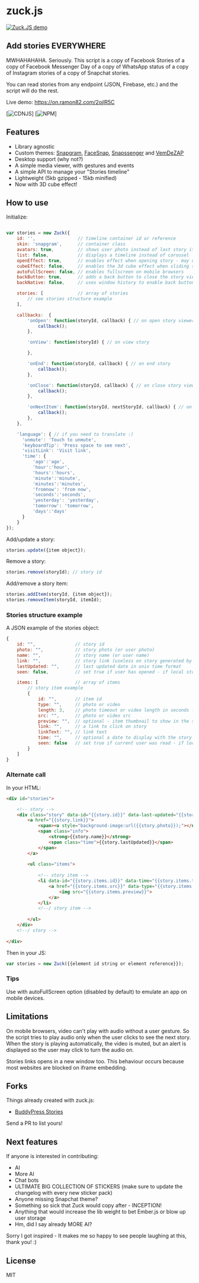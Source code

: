 # zuck.js

[![Zuck.JS demo](https://raw.githubusercontent.com/ramon82/zuck.js/master/preview.gif)](https://on.ramon82.com/2ojlR5C)

## Add stories EVERYWHERE
MWHAHAHAHA. Seriously. This script is a copy of Facebook Stories of a copy of Facebook Messenger Day of a copy of WhatsApp status of a copy of Instagram stories of a copy of Snapchat stories. 

You can read stories from any endpoint (JSON, Firebase, etc.) and the script will do the rest.

Live demo: https://on.ramon82.com/2ojlR5C

[![CDNJS](https://img.shields.io/cdnjs/v/zuck.js.svg?colorA=333333&colorB=D32F2F&style=flat-square)]
[![NPM](https://img.shields.io/npm/v/zuck.js.svg?colorA=333333&colorB=D32F2F&style=flat-square)]


## Features
* Library agnostic
* Custom themes: [Snapgram](https://rawgit.com/ramon82/zuck.js/master/index.html?skin=Snapgram), [FaceSnap](https://rawgit.com/ramon82/zuck.js/master/index.html?skin=FaceSnap), [Snapssenger](https://rawgit.com/ramon82/zuck.js/master/index.html?skin=Snapssenger) and [VemDeZAP](https://rawgit.com/ramon82/zuck.js/master/index.html?skin=VemDeZAP)
* Desktop support (why not?)
* A simple media viewer, with gestures and events
* A simple API to manage your "Stories timeline"
* Lightweight (5kb gzipped - 15kb minified)
* Now with 3D cube effect!


## How to use
Initialize:

```js

var stories = new Zuck({
    id: '',                // timeline container id or reference
    skin: 'snapgram',      // container class
    avatars: true,         // shows user photo instead of last story item preview
    list: false,           // displays a timeline instead of carousel
    openEffect: true,      // enables effect when opening story - may decrease performance
    cubeEffect: false,     // enables the 3d cube effect when sliding story - may decrease performance
    autoFullScreen: false, // enables fullscreen on mobile browsers
    backButton: true,      // adds a back button to close the story viewer
    backNative: false,     // uses window history to enable back button on browsers/android

    stories: [             // array of stories
        // see stories structure example
    ],

    callbacks:  {
        'onOpen': function(storyId, callback) { // on open story viewer
            callback();
        },

        'onView': function(storyId) { // on view story

        },

        'onEnd': function(storyId, callback) { // on end story
            callback();
        },

        'onClose': function(storyId, callback) { // on close story viewer
            callback();
        },

        'onNextItem': function(storyId, nextStoryId, callback) { // on next item of story
            callback();
        },
    },

    'language': { // if you need to translate :)
      'unmute': 'Touch to unmute',
      'keyboardTip': 'Press space to see next',
      'visitLink': 'Visit link',
      'time': {
          'ago':'ago', 
          'hour':'hour', 
          'hours':'hours', 
          'minute':'minute', 
          'minutes':'minutes', 
          'fromnow': 'from now', 
          'seconds':'seconds', 
          'yesterday': 'yesterday', 
          'tomorrow': 'tomorrow', 
          'days':'days'
      }
    }
});
```

Add/update a story:

```js   
stories.update({item object});
 ```

Remove a story:

```js
stories.remove(storyId); // story id
```

Add/remove a story item:

```js
stories.addItem(storyId, {item object});
stories.removeItem(storyId, itemId);
```


### Stories structure example
A JSON example of the stories object:

```js
{
    id: "",               // story id
    photo: "",            // story photo (or user photo)
    name: "",             // story name (or user name)
    link: "",             // story link (useless on story generated by script)
    lastUpdated: "",      // last updated date in unix time format
    seen: false,          // set true if user has opened - if local storage is used, you don't need to care about this 

    items: [              // array of items
        // story item example
        {
            id: "",       // item id
            type: "",     // photo or video
            length: 3,    // photo timeout or video length in seconds - uses 3 seconds timeout for images if not set
            src: "",      // photo or video src
            preview: "",  // optional - item thumbnail to show in the story carousel instead of the story defined image
            link: "",     // a link to click on story
            linkText: "", // link text
            time: "",     // optional a date to display with the story item. unix timestamp are converted to "time ago" format
            seen: false   // set true if current user was read - if local storage is used, you don't need to care about this
        }
    ]
}
```


### Alternate call
In your HTML:

```HTML
<div id="stories">

    <!-- story -->
    <div class="story" data-id="{{story.id}}" data-last-updated="{{story.lastUpdated}}" data-photo="{{story.photo}}">
        <a href="{{story.link}}">
            <span><u style="background-image:url({{story.photo}});"></u><span>
            <span class="info">
                <strong>{{story.name}}</strong>
                <span class="time">{{story.lastUpdated}}</span>
            </span>
        </a>
        
        <ul class="items">
        
            <!-- story item -->
            <li data-id="{{story.items.id}}" data-time="{{story.items.time}}" class="{{story.items.seen}}">
                <a href="{{story.items.src}}" data-type="{{story.items.type}}" data-length="{{story.items.length}}" data-link="{{story.items.link}}" data-link-text="{{story.items.linkText}}">
                    <img src="{{story.items.preview}}">
                </a>
            </li>
            <!--/ story item -->
            
        </ul>
    </div>
    <!--/ story -->
    
</div>
```
    
Then in your JS:

```js
var stories = new Zuck({{element id string or element reference}}); 
```


### Tips
Use with autoFullScreen option (disabled by default) to emulate an app on mobile devices.


## Limitations
On mobile browsers, video can't play with audio without a user gesture. So the script tries to play audio only when the user clicks to see the next story. 
When the story is playing automatically, the video is muted, but an alert is displayed so the user may click to turn the audio on.

Stories links opens in a new window too. This behaviour occurs because most websites are blocked on iframe embedding. 


## Forks
Things already created with zuck.js:

* [BuddyPress Stories](https://github.com/mustafauysal/bp-stories)

Send a PR to list yours!


## Next features
If anyone is interested in contributing:

* AI
* More AI
* Chat bots
* ULTIMATE BIG COLLECTION OF STICKERS (make sure to update the changelog with every new sticker pack)
* Anyone missing Snapchat theme?
* Something so sick that Zuck would copy after - INCEPTION!
* Anything that would increase the lib weight to bet Ember.js or blow up user storage
* Hm, did I say already MORE AI?

Sorry I got inspired - It makes me so happy to see people laughing at this, thank you! :)


## License
MIT

